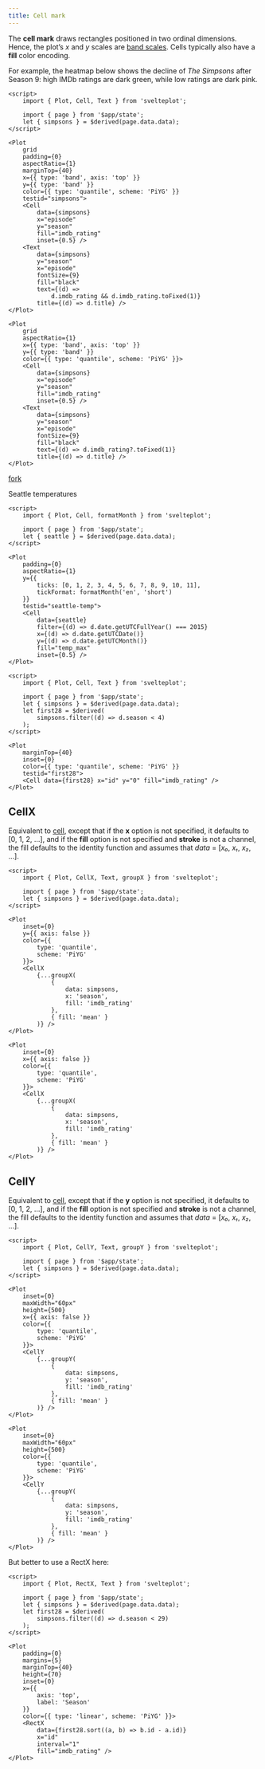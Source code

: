 ```yaml
---
title: Cell mark
---
```


The **cell mark** draws rectangles positioned in two ordinal dimensions. Hence, the plot’s _x_ and _y_ scales are [band scales](https://observablehq.com/plot/features/scales). Cells typically also have a **fill** color encoding.

For example, the heatmap below shows the decline of _The Simpsons_ after Season 9: high IMDb ratings are dark green, while low ratings are dark pink.

```svelte live
<script>
    import { Plot, Cell, Text } from 'svelteplot';

    import { page } from '$app/state';
    let { simpsons } = $derived(page.data.data);
</script>

<Plot
    grid
    padding={0}
    aspectRatio={1}
    marginTop={40}
    x={{ type: 'band', axis: 'top' }}
    y={{ type: 'band' }}
    color={{ type: 'quantile', scheme: 'PiYG' }}
    testid="simpsons">
    <Cell
        data={simpsons}
        x="episode"
        y="season"
        fill="imdb_rating"
        inset={0.5} />
    <Text
        data={simpsons}
        y="season"
        x="episode"
        fontSize={9}
        fill="black"
        text={(d) =>
            d.imdb_rating && d.imdb_rating.toFixed(1)}
        title={(d) => d.title} />
</Plot>
```

```svelte
<Plot
    grid
    aspectRatio={1}
    x={{ type: 'band', axis: 'top' }}
    y={{ type: 'band' }}
    color={{ type: 'quantile', scheme: 'PiYG' }}>
    <Cell
        data={simpsons}
        x="episode"
        y="season"
        fill="imdb_rating"
        inset={0.5} />
    <Text
        data={simpsons}
        y="season"
        x="episode"
        fontSize={9}
        fill="black"
        text={(d) => d.imdb_rating?.toFixed(1)}
        title={(d) => d.title} />
</Plot>
```

[fork](https://svelte.dev/playground/35a0374e59944167ae83852e2c844c25?version=5.28.1)

Seattle temperatures

```svelte live
<script>
    import { Plot, Cell, formatMonth } from 'svelteplot';

    import { page } from '$app/state';
    let { seattle } = $derived(page.data.data);
</script>

<Plot
    padding={0}
    aspectRatio={1}
    y={{
        ticks: [0, 1, 2, 3, 4, 5, 6, 7, 8, 9, 10, 11],
        tickFormat: formatMonth('en', 'short')
    }}
    testid="seattle-temp">
    <Cell
        data={seattle}
        filter={(d) => d.date.getUTCFullYear() === 2015}
        x={(d) => d.date.getUTCDate()}
        y={(d) => d.date.getUTCMonth()}
        fill="temp_max"
        inset={0.5} />
</Plot>
```

```svelte live
<script>
    import { Plot, Cell, Text } from 'svelteplot';

    import { page } from '$app/state';
    let { simpsons } = $derived(page.data.data);
    let first28 = $derived(
        simpsons.filter((d) => d.season < 4)
    );
</script>

<Plot
    marginTop={40}
    inset={0}
    color={{ type: 'quantile', scheme: 'PiYG' }}
    testid="first28">
    <Cell data={first28} x="id" y="0" fill="imdb_rating" />
</Plot>
```

## CellX

Equivalent to [cell](/marks/cell#Cell), except that if the **x** option is not specified, it defaults to \[0, 1, 2, …\], and if the **fill** option is not specified and **stroke** is not a channel, the fill defaults to the identity function and assumes that _data_ = \[_x₀_, _x₁_, _x₂_, …\].

```svelte live
<script>
    import { Plot, CellX, Text, groupX } from 'svelteplot';

    import { page } from '$app/state';
    let { simpsons } = $derived(page.data.data);
</script>

<Plot
    inset={0}
    y={{ axis: false }}
    color={{
        type: 'quantile',
        scheme: 'PiYG'
    }}>
    <CellX
        {...groupX(
            {
                data: simpsons,
                x: 'season',
                fill: 'imdb_rating'
            },
            { fill: 'mean' }
        )} />
</Plot>
```

```svelte -
<Plot
    inset={0}
    x={{ axis: false }}
    color={{
        type: 'quantile',
        scheme: 'PiYG'
    }}>
    <CellX
        {...groupX(
            {
                data: simpsons,
                x: 'season',
                fill: 'imdb_rating'
            },
            { fill: 'mean' }
        )} />
</Plot>
```

## CellY

Equivalent to [cell](/marks/cell#Cell), except that if the **y** option is not specified, it defaults to \[0, 1, 2, …\], and if the **fill** option is not specified and **stroke** is not a channel, the fill defaults to the identity function and assumes that _data_ = \[_x₀_, _x₁_, _x₂_, …\].

```svelte live
<script>
    import { Plot, CellY, Text, groupY } from 'svelteplot';

    import { page } from '$app/state';
    let { simpsons } = $derived(page.data.data);
</script>

<Plot
    inset={0}
    maxWidth="60px"
    height={500}
    x={{ axis: false }}
    color={{
        type: 'quantile',
        scheme: 'PiYG'
    }}>
    <CellY
        {...groupY(
            {
                data: simpsons,
                y: 'season',
                fill: 'imdb_rating'
            },
            { fill: 'mean' }
        )} />
</Plot>
```

```svelte
<Plot
    inset={0}
    maxWidth="60px"
    height={500}
    color={{
        type: 'quantile',
        scheme: 'PiYG'
    }}>
    <CellY
        {...groupY(
            {
                data: simpsons,
                y: 'season',
                fill: 'imdb_rating'
            },
            { fill: 'mean' }
        )} />
</Plot>
```

But better to use a RectX here:

```svelte --live
<script>
    import { Plot, RectX, Text } from 'svelteplot';

    import { page } from '$app/state';
    let { simpsons } = $derived(page.data.data);
    let first28 = $derived(
        simpsons.filter((d) => d.season < 29)
    );
</script>

<Plot
    padding={0}
    margins={5}
    marginTop={40}
    height={70}
    inset={0}
    x={{
        axis: 'top',
        label: 'Season'
    }}
    color={{ type: 'linear', scheme: 'PiYG' }}>
    <RectX
        data={first28.sort((a, b) => b.id - a.id)}
        x="id"
        interval="1"
        fill="imdb_rating" />
</Plot>
```
